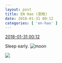 ```yaml
---
layout: post
title: EN Hao (恩皓)
date: 2018-01-31 00:12
categories: [ 'en-hao' ]
---
```


<div class="weibo-info">
  <a href="https://weibo.com/6346318257/G0RacocGS">2018-01-31 00:12</a>
</div>

Sleep early. ![moon](https://img.t.sinajs.cn/t4/appstyle/expression/ext/normal/b9/moon.gif)

<!-- more -->

<a href="https://wx1.sinaimg.cn/mw690/006VuvhTly1fnz35dsqc6j30qo0zk79g.jpg">
  <img class="weibo-pic-preview" src="https://wx1.sinaimg.cn/orj360/006VuvhTly1fnz35dsqc6j30qo0zk79g.jpg" />
</a>
